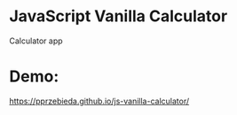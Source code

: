 # JavaScript Vanilla Calculator

Calculator app

# Demo:

https://pprzebieda.github.io/js-vanilla-calculator/

